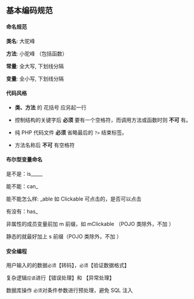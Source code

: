 ## 基本编码规范

#### 命名规范

**类名**: 大驼峰 

**方法**: 小驼峰 （包括函数）

**常量**: 全大写, 下划线分隔

**变量**: 全小写, 下划线分隔



#### 代码风格

-   **类、方法**  的  花括号 应另起一行

-   控制结构的关键字后 **必须** 要有一个空格符，而调用方法或函数时则 **不可** 有。

-   纯 PHP 代码文件 **必须** 省略最后的 `?>` 结束标签。

-   方法名称后 **不可** 有空格符



#### 布尔型变量命名

是不是：is_____

能不能：can_

能不能怎么样: _able  如 Clickable 可点击的，是否可以点击

有没有：has_

非属性的成员变量前加 m 前缀，如 mClickable （POJO 类除外，不加 ）

静态的就最好加上 s 前缀（POJO 类除外，不加 ）



#### 安全编程

用户输入的的数据`必须`【转码】，`必须`【验证数据格式】

复杂逻辑`应该`进行【错误处理】和 【异常处理】

数据库操作 `必须`对条件参数进行预处理，避免 SQL 注入
